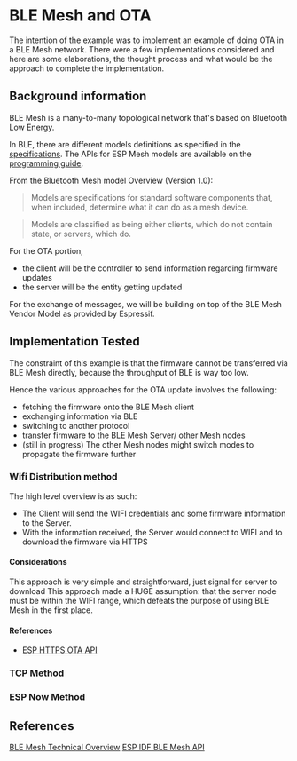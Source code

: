 # BLE Mesh and OTA

The intention of the example was to implement an example of doing OTA in a BLE Mesh network.
There were a few implementations considered and here are some elaborations, the thought process and what would be the approach to complete the implementation.

## Background information
BLE Mesh is a many-to-many topological network that's based on Bluetooth Low Energy.

In BLE, there are different models definitions as specified in the [specifications](https://www.bluetooth.com/bluetooth-resources/bluetooth-mesh-models/). The APIs for ESP Mesh models are available on the [programming guide](https://docs.espressif.com/projects/esp-idf/en/latest/esp32/api-reference/bluetooth/esp-ble-mesh.html).

From the Bluetooth Mesh model Overview (Version 1.0):
> Models are specifications for standard software components that, when included, determine what it can do as a mesh device. 

> Models are classified as being either clients, which do not contain state, or servers, which do.

For the OTA portion, 
- the client will be the controller to send information regarding firmware updates
- the server will be the entity getting updated

For the exchange of messages, we will be building on top of the BLE Mesh Vendor Model as provided by Espressif.


## Implementation Tested
The constraint of this example is that the firmware cannot be transferred via BLE Mesh directly, because the throughput of BLE is way too low.

Hence the various approaches for the OTA update involves the following: 
- fetching the firmware onto the BLE Mesh client
- exchanging information via BLE
- switching to another protocol
- transfer firmware to the BLE Mesh Server/ other Mesh nodes
- (still in progress) The other Mesh nodes might switch modes to propagate the firmware further 

### Wifi Distribution method
The high level overview is as such:
- The Client will send the WIFI credentials and some firmware information to the Server.
- With the information received, the Server would connect to WIFI and to download the firmware via HTTPS  

#### Considerations
This approach is very simple and straightforward, just signal for server to download
This approach made a HUGE assumption: that the server node must be within the WIFI range, which defeats the purpose of using BLE Mesh in the first place.

#### References
- [ESP HTTPS OTA API](https://docs.espressif.com/projects/esp-idf/en/latest/esp32/api-reference/system/esp_https_ota.html) 

### TCP Method 


### ESP Now Method

## References
[BLE Mesh Technical Overview](https://www.bluetooth.com/bluetooth-resources/bluetooth-mesh-models/)
[ESP IDF BLE Mesh API](https://docs.espressif.com/projects/esp-idf/en/latest/esp32/api-reference/bluetooth/esp-ble-mesh.html)

